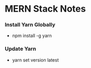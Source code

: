 # MERN Stack Notes 
### Install Yarn Globally
  - npm install -g yarn
### Update Yarn
  - yarn set version latest
